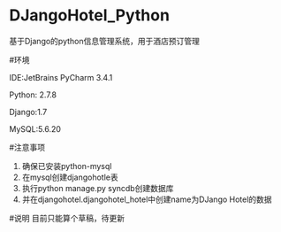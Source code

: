 DJangoHotel_Python
==================

基于Django的python信息管理系统，用于酒店预订管理

#环境

IDE:JetBrains PyCharm 3.4.1

Python: 2.7.8

Django:1.7

MySQL:5.6.20


#注意事项
1. 确保已安装python-mysql
1. 在mysql创建djangohotle表
2. 执行python manage.py syncdb创建数据库
3. 并在djangohotel.djangohotel_hotel中创建name为DJango Hotel的数据


#说明
目前只能算个草稿，待更新
